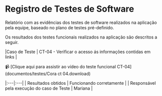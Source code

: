 # Registro de Testes de Software

Relatório com as evidências dos testes de software realizados na aplicação pela equipe, baseado no plano de testes pré-definido.

Os resultados dos testes funcionais realizados na aplicação são descritos a seguir.

|Caso de Teste    | CT-04 - Verificar o acesso ás informações contidas em links |

📹 [Clique aqui para assistir ao vídeo do teste funcional CT-04](documentos/testes/Cora ct 04.download)

|:---|:---|
| Resultados obtidos | Funcionando corretamente |
| Responsável pela execução do caso de Teste | Mariana |



